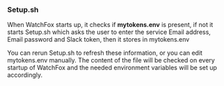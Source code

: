 ### Setup.sh

When WatchFox starts up, it checks if **mytokens.env** is present, if not it starts Setup.sh 
which asks the user to enter the service Email address, Email password and Slack token, then it
stores in mytokens.env 

You can rerun Setup.sh to refresh these information, or you can edit mytokens.env manually.
The content of the file will be checked on every startup of WatchFox and the needed
environment variables will be set up accordingly.
